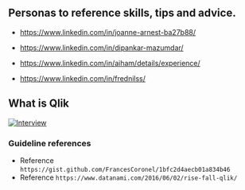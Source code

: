 

## Personas to reference skills, tips and advice.

- https://www.linkedin.com/in/joanne-arnest-ba27b88/

- https://www.linkedin.com/in/dipankar-mazumdar/

- https://www.linkedin.com/in/aiham/details/experience/

- https://www.linkedin.com/in/frednilss/

## What is Qlik 

[![Interview](https://github.com/steven-barkley/Website-Qlik-2022/blob/master/Content/Media/BI_ranking_of_kings.png)](https://twitter.com/qlik)


### Guideline references

- Reference `https://gist.github.com/FrancesCoronel/1bfc2d4aecb01a834b46`
- Reference `https://www.datanami.com/2016/06/02/rise-fall-qlik/`
